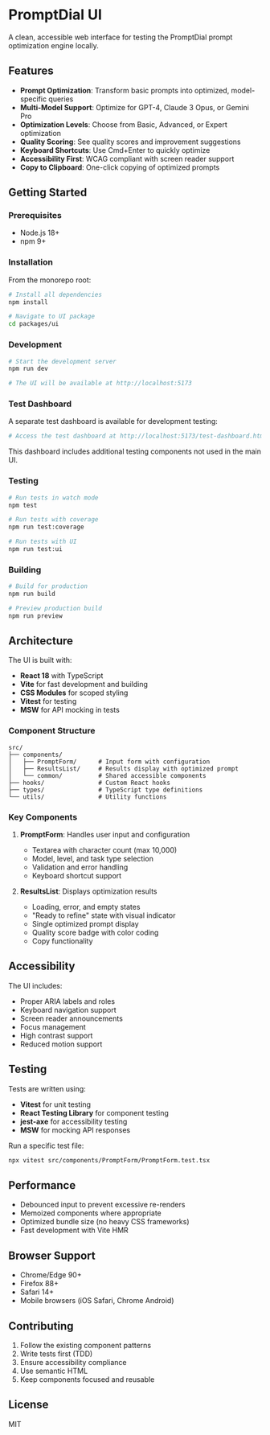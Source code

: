 # PromptDial UI

A clean, accessible web interface for testing the PromptDial prompt optimization engine locally.

## Features

- **Prompt Optimization**: Transform basic prompts into optimized, model-specific queries
- **Multi-Model Support**: Optimize for GPT-4, Claude 3 Opus, or Gemini Pro
- **Optimization Levels**: Choose from Basic, Advanced, or Expert optimization
- **Quality Scoring**: See quality scores and improvement suggestions
- **Keyboard Shortcuts**: Use Cmd+Enter to quickly optimize
- **Accessibility First**: WCAG compliant with screen reader support
- **Copy to Clipboard**: One-click copying of optimized prompts

## Getting Started

### Prerequisites

- Node.js 18+ 
- npm 9+

### Installation

From the monorepo root:

```bash
# Install all dependencies
npm install

# Navigate to UI package
cd packages/ui
```

### Development

```bash
# Start the development server
npm run dev

# The UI will be available at http://localhost:5173
```

### Test Dashboard

A separate test dashboard is available for development testing:

```bash
# Access the test dashboard at http://localhost:5173/test-dashboard.html
```

This dashboard includes additional testing components not used in the main UI.

### Testing

```bash
# Run tests in watch mode
npm test

# Run tests with coverage
npm run test:coverage

# Run tests with UI
npm run test:ui
```

### Building

```bash
# Build for production
npm run build

# Preview production build
npm run preview
```

## Architecture

The UI is built with:
- **React 18** with TypeScript
- **Vite** for fast development and building
- **CSS Modules** for scoped styling
- **Vitest** for testing
- **MSW** for API mocking in tests

### Component Structure

```
src/
├── components/
│   ├── PromptForm/      # Input form with configuration
│   ├── ResultsList/     # Results display with optimized prompt
│   └── common/          # Shared accessible components
├── hooks/               # Custom React hooks
├── types/               # TypeScript type definitions
└── utils/               # Utility functions
```

### Key Components

1. **PromptForm**: Handles user input and configuration
   - Textarea with character count (max 10,000)
   - Model, level, and task type selection
   - Validation and error handling
   - Keyboard shortcut support

2. **ResultsList**: Displays optimization results
   - Loading, error, and empty states  
   - "Ready to refine" state with visual indicator
   - Single optimized prompt display
   - Quality score badge with color coding
   - Copy functionality

## Accessibility

The UI includes:
- Proper ARIA labels and roles
- Keyboard navigation support
- Screen reader announcements
- Focus management
- High contrast support
- Reduced motion support

## Testing

Tests are written using:
- **Vitest** for unit testing
- **React Testing Library** for component testing
- **jest-axe** for accessibility testing
- **MSW** for mocking API responses

Run a specific test file:
```bash
npx vitest src/components/PromptForm/PromptForm.test.tsx
```

## Performance

- Debounced input to prevent excessive re-renders
- Memoized components where appropriate
- Optimized bundle size (no heavy CSS frameworks)
- Fast development with Vite HMR

## Browser Support

- Chrome/Edge 90+
- Firefox 88+
- Safari 14+
- Mobile browsers (iOS Safari, Chrome Android)

## Contributing

1. Follow the existing component patterns
2. Write tests first (TDD)
3. Ensure accessibility compliance
4. Use semantic HTML
5. Keep components focused and reusable

## License

MIT
